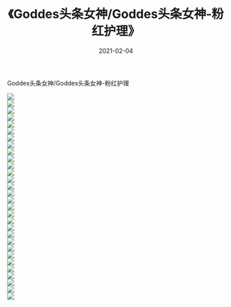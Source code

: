 ﻿---
layout: post
title:  《Goddes头条女神/Goddes头条女神-粉红护理》
date:   2021-02-04
img: http://img.660000.xyz/Sharelink/网络美图/2021/Goddes头条女神/Goddes头条女神-粉红护理/000.jpg
categories: [美女, 清纯, 唯美]
---

Goddes头条女神/Goddes头条女神-粉红护理

 ![](http://img.660000.xyz/Sharelink/网络美图/2021/Goddes头条女神/Goddes头条女神-粉红护理/001.jpg) <br>![](http://img.660000.xyz/Sharelink/网络美图/2021/Goddes头条女神/Goddes头条女神-粉红护理/002.jpg) <br>![](http://img.660000.xyz/Sharelink/网络美图/2021/Goddes头条女神/Goddes头条女神-粉红护理/003.jpg) <br>![](http://img.660000.xyz/Sharelink/网络美图/2021/Goddes头条女神/Goddes头条女神-粉红护理/004.jpg) <br>![](http://img.660000.xyz/Sharelink/网络美图/2021/Goddes头条女神/Goddes头条女神-粉红护理/005.jpg) <br>![](http://img.660000.xyz/Sharelink/网络美图/2021/Goddes头条女神/Goddes头条女神-粉红护理/006.jpg) <br>![](http://img.660000.xyz/Sharelink/网络美图/2021/Goddes头条女神/Goddes头条女神-粉红护理/007.jpg) <br>![](http://img.660000.xyz/Sharelink/网络美图/2021/Goddes头条女神/Goddes头条女神-粉红护理/008.jpg) <br>![](http://img.660000.xyz/Sharelink/网络美图/2021/Goddes头条女神/Goddes头条女神-粉红护理/009.jpg) <br>![](http://img.660000.xyz/Sharelink/网络美图/2021/Goddes头条女神/Goddes头条女神-粉红护理/010.jpg) <br>![](http://img.660000.xyz/Sharelink/网络美图/2021/Goddes头条女神/Goddes头条女神-粉红护理/011.jpg) <br>![](http://img.660000.xyz/Sharelink/网络美图/2021/Goddes头条女神/Goddes头条女神-粉红护理/012.jpg) <br>![](http://img.660000.xyz/Sharelink/网络美图/2021/Goddes头条女神/Goddes头条女神-粉红护理/013.jpg) <br>![](http://img.660000.xyz/Sharelink/网络美图/2021/Goddes头条女神/Goddes头条女神-粉红护理/014.jpg) <br>![](http://img.660000.xyz/Sharelink/网络美图/2021/Goddes头条女神/Goddes头条女神-粉红护理/015.jpg) <br>![](http://img.660000.xyz/Sharelink/网络美图/2021/Goddes头条女神/Goddes头条女神-粉红护理/016.jpg) <br>![](http://img.660000.xyz/Sharelink/网络美图/2021/Goddes头条女神/Goddes头条女神-粉红护理/017.jpg) <br>![](http://img.660000.xyz/Sharelink/网络美图/2021/Goddes头条女神/Goddes头条女神-粉红护理/018.jpg) <br>![](http://img.660000.xyz/Sharelink/网络美图/2021/Goddes头条女神/Goddes头条女神-粉红护理/019.jpg) <br>![](http://img.660000.xyz/Sharelink/网络美图/2021/Goddes头条女神/Goddes头条女神-粉红护理/020.jpg) <br>![](http://img.660000.xyz/Sharelink/网络美图/2021/Goddes头条女神/Goddes头条女神-粉红护理/021.jpg) <br>![](http://img.660000.xyz/Sharelink/网络美图/2021/Goddes头条女神/Goddes头条女神-粉红护理/022.jpg) <br>![](http://img.660000.xyz/Sharelink/网络美图/2021/Goddes头条女神/Goddes头条女神-粉红护理/023.jpg) <br>![](http://img.660000.xyz/Sharelink/网络美图/2021/Goddes头条女神/Goddes头条女神-粉红护理/024.jpg) <br>![](http://img.660000.xyz/Sharelink/网络美图/2021/Goddes头条女神/Goddes头条女神-粉红护理/025.jpg) <br>![](http://img.660000.xyz/Sharelink/网络美图/2021/Goddes头条女神/Goddes头条女神-粉红护理/026.jpg) <br>![](http://img.660000.xyz/Sharelink/网络美图/2021/Goddes头条女神/Goddes头条女神-粉红护理/027.jpg) <br>![](http://img.660000.xyz/Sharelink/网络美图/2021/Goddes头条女神/Goddes头条女神-粉红护理/028.jpg) <br>![](http://img.660000.xyz/Sharelink/网络美图/2021/Goddes头条女神/Goddes头条女神-粉红护理/029.jpg) <br>![](http://img.660000.xyz/Sharelink/网络美图/2021/Goddes头条女神/Goddes头条女神-粉红护理/030.jpg) <br>